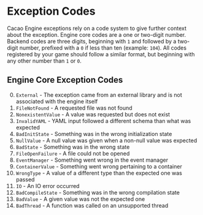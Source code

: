 # Exception Codes

Cacao Engine exceptions rely on a code system to give further context about the exception. Engine core codes are a one or two-digit number. Backend codes are three digits, beginning with `1` and followed by a two-digit number, prefixed with a `0` if less than ten (example: `104`). All codes registered by your game should follow a similar format, but beginning with any other number than `1` or `0`.  

## Engine Core Exception Codes
0. `External` - The exception came from an external library and is not associated with the engine itself
1. `FileNotFound` - A requested file was not found
2. `NonexistentValue` - A value was requested but does not exist
3. `InvalidYAML` - YAML input followed a different schema than what was expected
4. `BadInitState` - Something was in the wrong initialization state
5. `NullValue` - A null value was given when a non-null value was expected
6. `BadState` - Something was in the wrong state
7. `FileOpenFailure` - A file could not be opened
8. `EventManager` - Something went wrong in the event manager
9. `ContainerValue` - Something went wrong pertaining to a container
10. `WrongType` - A value of a different type than the expected one was passed
11. `IO` - An IO error occurred
12. `BadCompileState` - Something was in the wrong compilation state
13. `BadValue` - A given value was not the expected one
14. `BadThread` - A function was called on an unsupported thread